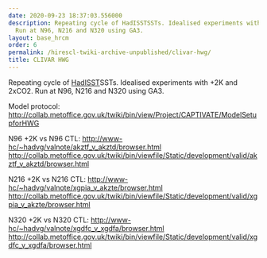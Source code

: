 ```yaml
---
date: 2020-09-23 18:37:03.556000
description: Repeating cycle of HadISSTSSTs. Idealised experiments with +2K and 2xCO2.
  Run at N96, N216 and N320 using GA3.
layout: base_hrcm
order: 6
permalink: /hirescl-twiki-archive-unpublished/clivar-hwg/
title: CLIVAR HWG
---
```


<p>Repeating cycle of <span class="twikiNewLink"><a href="{{ site.baseurl }}/twiki/bin/edit/Project/HiResCL/HadISST?topicparent=Project/HiResCL.ClivarHWG" rel="nofollow" title="HadISST (this topic does not yet exist; you can create it)">HadISST</a></span>SSTs. Idealised experiments with +2K and 2xCO2. Run at N96, N216 and N320 using GA3.</p>
<p></p>
<p>Model protocol: <a href="http://collab.metoffice.gov.uk/twiki/bin/view/Project/CAPTIVATE/ModelSetupforHWG" target="_top">http://collab.metoffice.gov.uk/twiki/bin/view/Project/CAPTIVATE/ModelSetupforHWG</a></p>
<p></p>
<p>N96 +2K vs N96 CTL: <a href="http://www-hc/~hadvg/valnote/akztf_v_akztd/browser.html" target="_top">http://www-hc/~hadvg/valnote/akztf_v_akztd/browser.html</a> <br> <a href="http://collab.metoffice.gov.uk/twiki/bin/viewfile/Static/development/valid/akztf_v_akztd/browser.html" target="_top">http://collab.metoffice.gov.uk/twiki/bin/viewfile/Static/development/valid/akztf_v_akztd/browser.html</a></p>
<p></p>
<p>N216 +2K vs N216 CTL: <a href="http://www-hc/~hadvg/valnote/xgpia_v_akzte/browser.html" target="_top">http://www-hc/~hadvg/valnote/xgpia_v_akzte/browser.html</a> <br> <a href="http://collab.metoffice.gov.uk/twiki/bin/viewfile/Static/development/valid/xgpia_v_akzte/browser.html" target="_top">http://collab.metoffice.gov.uk/twiki/bin/viewfile/Static/development/valid/xgpia_v_akzte/browser.html</a></p>
<p></p>
<p>N320 +2K vs N320 CTL: <a href="http://www-hc/~hadvg/valnote/xgdfc_v_xgdfa/browser.html" target="_top">http://www-hc/~hadvg/valnote/xgdfc_v_xgdfa/browser.html</a> <br> <a href="http://collab.metoffice.gov.uk/twiki/bin/viewfile/Static/development/valid/xgdfc_v_xgdfa/browser.html" target="_top">http://collab.metoffice.gov.uk/twiki/bin/viewfile/Static/development/valid/xgdfc_v_xgdfa/browser.html</a></p>
